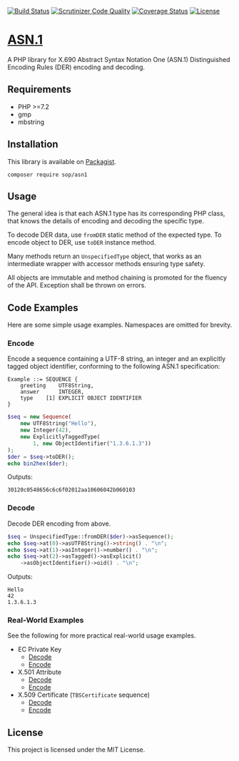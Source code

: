 [![Build Status](https://travis-ci.org/sop/asn1.svg?branch=php72)](https://travis-ci.org/sop/asn1)
[![Scrutinizer Code Quality](https://scrutinizer-ci.com/g/sop/asn1/badges/quality-score.png?b=php72)](https://scrutinizer-ci.com/g/sop/asn1/?branch=php72)
[![Coverage Status](https://coveralls.io/repos/github/sop/asn1/badge.svg?branch=php72)](https://coveralls.io/github/sop/asn1?branch=php72)
[![License](https://poser.pugx.org/sop/asn1/license)](https://github.com/sop/asn1/blob/php72/LICENSE)

# [ASN.1](https://sop.github.io/asn1/)

A PHP library for X.690 Abstract Syntax Notation One (ASN.1)
Distinguished Encoding Rules (DER) encoding and decoding.

## Requirements

- PHP >=7.2
- gmp
- mbstring

## Installation

This library is available on
[Packagist](https://packagist.org/packages/sop/asn1).

    composer require sop/asn1

## Usage

The general idea is that each ASN.1 type has its corresponding PHP class,
that knows the details of encoding and decoding the specific type.

To decode DER data, use `fromDER` static method of the expected type.
To encode object to DER, use `toDER` instance method.

Many methods return an `UnspecifiedType` object, that works as an intermediate
wrapper with accessor methods ensuring type safety.

All objects are immutable and method chaining is promoted for the fluency
of the API. Exception shall be thrown on errors.

## Code Examples

Here are some simple usage examples. Namespaces are omitted for brevity.

### Encode

Encode a sequence containing a UTF-8 string, an integer
and an explicitly tagged object identifier, conforming to the following
ASN.1 specification:

    Example ::= SEQUENCE {
        greeting    UTF8String,
        answer      INTEGER,
        type    [1] EXPLICIT OBJECT IDENTIFIER
    }

```php
$seq = new Sequence(
    new UTF8String("Hello"),
    new Integer(42),
    new ExplicitlyTaggedType(
        1, new ObjectIdentifier("1.3.6.1.3"))
);
$der = $seq->toDER();
echo bin2hex($der);
```

Outputs:

    30120c0548656c6c6f02012aa10606042b060103

### Decode

Decode DER encoding from above.

```php
$seq = UnspecifiedType::fromDER($der)->asSequence();
echo $seq->at(0)->asUTF8String()->string() . "\n";
echo $seq->at(1)->asInteger()->number() . "\n";
echo $seq->at(2)->asTagged()->asExplicit()
    ->asObjectIdentifier()->oid() . "\n";
```

Outputs:

    Hello
    42
    1.3.6.1.3

### Real-World Examples

See the following for more practical real-world usage examples.

- EC Private Key
  - [Decode](https://github.com/sop/crypto-types/blob/0.2.1/lib/CryptoTypes/Asymmetric/EC/ECPrivateKey.php#L70)
  - [Encode](https://github.com/sop/crypto-types/blob/0.2.1/lib/CryptoTypes/Asymmetric/EC/ECPrivateKey.php#L209)
- X.501 Attribute
  - [Decode](https://github.com/sop/x501/blob/0.5.0/lib/X501/ASN1/Attribute.php#L55)
  - [Encode](https://github.com/sop/x501/blob/0.5.0/lib/X501/ASN1/Attribute.php#L113)
- X.509 Certificate (`TBSCertificate` sequence)
  - [Decode](https://github.com/sop/x509/blob/0.6.0/lib/X509/Certificate/TBSCertificate.php#L129)
  - [Encode](https://github.com/sop/x509/blob/0.6.0/lib/X509/Certificate/TBSCertificate.php#L565)

## License

This project is licensed under the MIT License.
